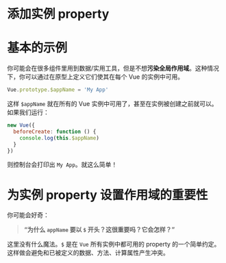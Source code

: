 # 添加实例 property
# 基本的示例

你可能会在很多组件里用到数据/实用工具，但是不想**污染全局作用域**。这种情况下，你可以通过在原型上定义它们使其在每个 Vue 的实例中可用。

```js
Vue.prototype.$appName = 'My App'
```
这样 `$appName` 就在所有的 Vue 实例中可用了，甚至在实例被创建之前就可以。如果我们运行：
```js
new Vue({
  beforeCreate: function () {
    console.log(this.$appName)
  }
})
```
则控制台会打印出 `My App`。就这么简单！

# 为实例 property 设置作用域的重要性
你可能会好奇：

>**“为什么 `appName` 要以 `$` 开头？这很重要吗？它会怎样？”**

这里没有什么魔法。`$` 是在 `Vue` 所有实例中都可用的 property 的一个简单约定。这样做会避免和已被定义的数据、方法、计算属性产生冲突。